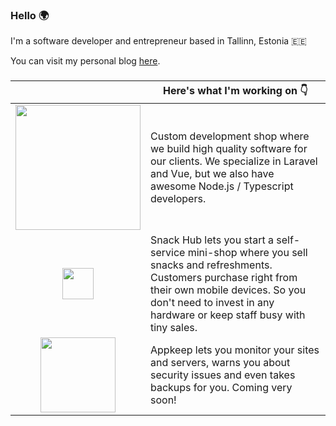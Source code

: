 ### Hello 🌍

I'm a software developer and entrepreneur based in Tallinn, Estonia 🇪🇪

You can visit my personal blog [here](https://ahmet.ee).


### 


|   | Here's what I'm working on 👇   |
|:-:|---|
| <a href="https://swiftmade.co"><img src="https://swiftmade.co/images/logo.svg" width="200" /></a>  | Custom development shop where we build high quality software for our clients. We specialize in Laravel and Vue, but we also have awesome Node.js / Typescript developers.    |
|  <a href="https://snackhub.eu"><img src="https://snackhub.eu/images/snackhub.svg" width="50" /></a> | Snack Hub lets you start a self-service mini-shop where you sell snacks and refreshments. Customers purchase right from their own mobile devices. So you don't need to invest in any hardware or keep staff busy with tiny sales.  |
| <a href="https://appkeep.co"><img src="https://appkeep.co/images/appkeep.svg" width="120" /></a>  | Appkeep lets you monitor your sites and servers, warns you about security issues and even takes backups for you. Coming very soon!  |

<br>
